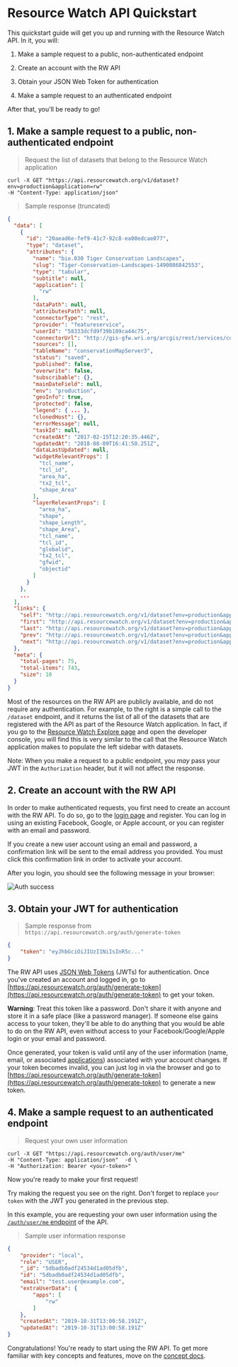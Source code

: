 # Resource Watch API Quickstart

This quickstart guide will get you up and running with the Resource Watch API. In it, you will:

1. Make a sample request to a public, non-authenticated endpoint

2. Create an account with the RW API

3. Obtain your JSON Web Token for authentication

4. Make a sample request to an authenticated endpoint

After that, you'll be ready to go!

## 1. Make a sample request to a public, non-authenticated endpoint

> Request the list of datasets that belong to the Resource Watch application

```shell
curl -X GET "https://api.resourcewatch.org/v1/dataset?env=production&application=rw"
-H "Content-Type: application/json"
```

> Sample response (truncated)

```json
{
  "data": [
    {
      "id": "20aead6e-fef9-41c7-92c8-ea00edcae077",
      "type": "dataset",
      "attributes": {
        "name": "bio.030 Tiger Conservation Landscapes",
        "slug": "Tiger-Conservation-Landscapes-1490086842553",
        "type": "tabular",
        "subtitle": null,
        "application": [
          "rw"
        ],
        "dataPath": null,
        "attributesPath": null,
        "connectorType": "rest",
        "provider": "featureservice",
        "userId": "58333dcfd9f39b189ca44c75",
        "connectorUrl": "http://gis-gfw.wri.org/arcgis/rest/services/conservation/MapServer/3?f=pjson",
        "sources": [],
        "tableName": "conservationMapServer3",
        "status": "saved",
        "published": false,
        "overwrite": false,
        "subscribable": {},
        "mainDateField": null,
        "env": "production",
        "geoInfo": true,
        "protected": false,
        "legend": { ... },
        "clonedHost": {},
        "errorMessage": null,
        "taskId": null,
        "createdAt": "2017-02-15T12:20:35.446Z",
        "updatedAt": "2018-08-09T16:41:50.251Z",
        "dataLastUpdated": null,
        "widgetRelevantProps": [
          "tcl_name",
          "tcl_id",
          "area_ha",
          "tx2_tcl",
          "shape_Area"
        ],
        "layerRelevantProps": [
          "area_ha",
          "shape",
          "shape_Length",
          "shape_Area",
          "tcl_name",
          "tcl_id",
          "globalid",
          "tx2_tcl",
          "gfwid",
          "objectid"
        ]
      }
    },
    ...
  ],
  "links": {
    "self": "http://api.resourcewatch.org/v1/dataset?env=production&application=rw&page[number]=1&page[size]=10",
    "first": "http://api.resourcewatch.org/v1/dataset?env=production&application=rw&page[number]=1&page[size]=10",
    "last": "http://api.resourcewatch.org/v1/dataset?env=production&application=rw&page[number]=75&page[size]=10",
    "prev": "http://api.resourcewatch.org/v1/dataset?env=production&application=rw&page[number]=1&page[size]=10",
    "next": "http://api.resourcewatch.org/v1/dataset?env=production&application=rw&page[number]=2&page[size]=10"
  },
  "meta": {
    "total-pages": 75,
    "total-items": 743,
    "size": 10
  }
}
```

Most of the resources on the RW API are publicly available, and do not require any authentication. For example, to the right is a simple call to the `/dataset` endpoint, and it  returns the list of all of the datasets that are registered with the API as part of the Resource Watch application. In fact, if you go to the [Resource Watch Explore page](https://resourcewatch.org/data/explore) and open the developer console, you will find this is very similar to the call that the Resource Watch application makes to populate the left sidebar with datasets.

Note: When you make a request to a public endpoint, you _may_ pass your JWT in the `Authorization` header, but it will not affect the response.

## 2. Create an account with the RW API

In order to make authenticated requests, you first need to create an account with the RW API. To do so, go to the [login page](https://api.resourcewatch.org/auth/login) and register. You can log in using an existing Facebook, Google, or Apple account, or you can register with an email and password.

If you create a new user account using an email and password, a confirmation link will be sent to the email address you provided. You must click this confirmation link in order to activate your account.

After you login, you should see the following message in your browser:

![Auth success](images/authentication/auth-success.png)

## 3. Obtain your JWT for authentication

> Sample response from `https://api.resourcewatch.org/auth/generate-token`

```json
{
    "token": "eyJhbGciOiJIUzI1NiIsInR5c..."
}
```

The RW API uses [JSON Web Tokens](https://tools.ietf.org/html/rfc7519) (JWTs) for authentication. Once you've created an account and logged in, go to [https://api.resourcewatch.org/auth/generate-token](https://api.resourcewatch.org/auth/generate-token) to get your token.

**Warning**: Treat this token like a password. Don't share it with anyone and store it in a safe place (like a password manager). If someone else gains access to your token, they'll be able to do anything that you would be able to do on the RW API, even without access to your Facebook/Google/Apple login or your email and password.

Once generated, your token is valid until any of the user information (name, email, or associated [applications](/concepts.html#applications)) associated with your account changes. If your token becomes invalid, you can just log in via the browser and go to [https://api.resourcewatch.org/auth/generate-token](https://api.resourcewatch.org/auth/generate-token) to generate a new token.

## 4. Make a sample request to an authenticated endpoint

> Request your own user information

```shell
curl -X GET "https://api.resourcewatch.org/auth/user/me"
-H "Content-Type: application/json"  -d \
-H "Authorization: Bearer <your-token>"
```

Now you're ready to make your first request!

Try making the request you see on the right. Don't forget to replace `your token` with the JWT you generated in the previous step.

In this example, you are requesting your own user information using the [`/auth/user/me` endpoint](/reference.html#get-the-current-user) of the API.

> Sample user information response

```json
{
    "provider": "local",
    "role": "USER",
    "_id": "5dbadb0adf24534d1ad05dfb",
    "id": "5dbadb0adf24534d1ad05dfb",
    "email": "test.user@example.com",
    "extraUserData": {
        "apps": [
            "rw"
        ]
    },
    "createdAt": "2019-10-31T13:00:58.191Z",
    "updatedAt": "2019-10-31T13:00:58.191Z"
}
```

Congratulations! You're ready to start using the RW API. To get more familiar with key concepts and features, move on the [concept docs](/concepts.html).